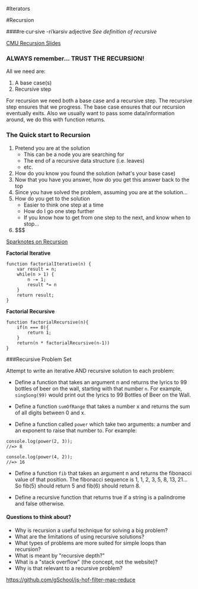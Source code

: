 #Iterators

#Recursion

####re·cur·sive -riˈkərsiv
adjective
*See definition of recursive*

[CMU Recursion Slides](http://www.cs.cmu.edu/~15110-f12/Unit05PtA-handout.pdf)

### ALWAYS remember... TRUST THE RECURSION!

All we need are:

1. A base case(s)
2. Recursive step

For recursion we need both a base case and a recursive step.  The recursive step ensures that we progress.  The base case ensures that our recursion eventually exits.  Also we usually want to pass some data/information around, we do this with function returns. 

### The Quick start to Recursion

1. Pretend you are at the solution
    * This can be a node you are searching for
    * The end of a recursive data structure (i.e. leaves)
    * etc.
2. How do you know you found the solution (what's your base case)
3. Now that you have you answer, how do you get this answer back to the top
4. Since you have solved the problem, assuming you are at the solution... 
5. How do you get to the solution
    * Easier to think one step at a time
    * How do I go one step further
    * If you know how to get from one step to the next, and know when to stop...
6. $$$

[Sparknotes on Recursion](http://www.sparknotes.com/cs/recursion/whatisrecursion/section1.rhtml)


**Factorial Iterative**

```
function factorialIterative(n) {
    var result = n;
    while(n > 1) {
        n -= 1;
        result *= n
    }
    return result;
}
```

**Factorial Recursive**

```
function factorialRecursive(n){
    if(n === 0){
        return 1;
    }
    return(n * factorialRecursive(n-1))
}
```

###Recursive Problem Set

Attempt to write an iterative AND recursive solution to each problem:

* Define a function that takes an argument n and returns the lyrics to 99 bottles of beer on the wall, starting with that number `n`.  For example, `singSong(99)` would print out the lyrics to 99 Bottles of Beer on the Wall.

* Define a function `sumOfRange` that takes a number x and returns the sum of all digits between 0 and x.

* Define a function called  `power` which take two arguments: a number and an exponent to raise that number to.  For example:

```
console.log(power(2, 3));
//=> 8

console.log(power(4, 2));
//=> 16
```
* Define a function `fib` that takes an argument n and returns the fibonacci value of that position. The fibonacci sequence is  1, 1, 2, 3, 5, 8, 13, 21... So fib(5) should return 5 and fib(6) should return 8.

* Define a recursive function that returns true if a string is a palindrome and false otherwise.

#### Questions to think about?

* Why is recursion a useful technique for solving a big problem?
* What are the limitations of using recursive solutions?
* What types of problems are more suited for simple loops than recursion?
* What is meant by "recursive depth?"
* What is a "stack overflow" (the concept, not the website)?
* Why is that relevant to a recursive problem?


https://github.com/gSchool/js-hof-filter-map-reduce